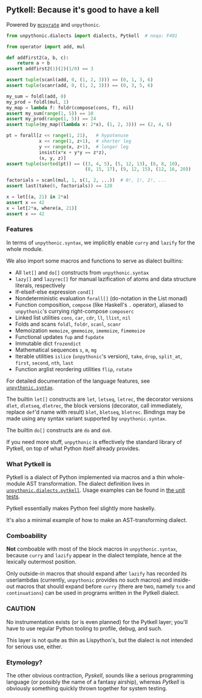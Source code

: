 ## Pytkell: Because it's good to have a kell

Powered by [`mcpyrate`](https://github.com/Technologicat/mcpyrate/) and `unpythonic`.

```python
from unpythonic.dialects import dialects, Pytkell  # noqa: F401

from operator import add, mul

def addfirst2(a, b, c):
    return a + b
assert addfirst2(1)(2)(1/0) == 3

assert tuple(scanl(add, 0, (1, 2, 3))) == (0, 1, 3, 6)
assert tuple(scanr(add, 0, (1, 2, 3))) == (0, 3, 5, 6)

my_sum = foldl(add, 0)
my_prod = foldl(mul, 1)
my_map = lambda f: foldr(compose(cons, f), nil)
assert my_sum(range(1, 5)) == 10
assert my_prod(range(1, 5)) == 24
assert tuple(my_map((lambda x: 2*x), (1, 2, 3))) == (2, 4, 6)

pt = forall[z << range(1, 21),   # hypotenuse
            x << range(1, z+1),  # shorter leg
            y << range(x, z+1),  # longer leg
            insist(x*x + y*y == z*z),
            (x, y, z)]
assert tuple(sorted(pt)) == ((3, 4, 5), (5, 12, 13), (6, 8, 10),
                             (8, 15, 17), (9, 12, 15), (12, 16, 20))

factorials = scanl(mul, 1, s(1, 2, ...))  # 0!, 1!, 2!, ...
assert last(take(6, factorials)) == 120

x = let[(a, 21) in 2*a]
assert x == 42
x = let[2*a, where(a, 21)]
assert x == 42
```

### Features

In terms of ``unpythonic.syntax``, we implicitly enable ``curry`` and ``lazify`` for the whole module.

We also import some macros and functions to serve as dialect builtins:

  - All ``let[]`` and ``do[]`` constructs from ``unpythonic.syntax``
  - ``lazy[]`` and ``lazyrec[]`` for manual lazification of atoms and data structure literals, respectively
  - If-elseif-else expression ``cond[]``
  - Nondeterministic evaluation ``forall[]`` (do-notation in the List monad)
  - Function composition, ``compose`` (like Haskell's ``.`` operator), aliased to `unpythonic`'s currying right-compose ``composerc``
  - Linked list utilities ``cons``, ``car``, ``cdr``, ``ll``, ``llist``, ``nil``
  - Folds and scans ``foldl``, ``foldr``, ``scanl``, ``scanr``
  - Memoization ``memoize``, ``gmemoize``, ``imemoize``, ``fimemoize``
  - Functional updates ``fup`` and ``fupdate``
  - Immutable dict ``frozendict``
  - Mathematical sequences ``s``, ``m``, ``mg``
  - Iterable utilities ``islice`` (`unpythonic`'s version), ``take``, ``drop``, ``split_at``, ``first``, ``second``, ``nth``, ``last``
  - Function arglist reordering utilities ``flip``, ``rotate``

For detailed documentation of the language features, see [``unpythonic.syntax``](https://github.com/Technologicat/unpythonic/tree/master/doc/macros.md).

The builtin ``let[]`` constructs are ``let``, ``letseq``, ``letrec``, the decorator versions ``dlet``, ``dletseq``, ``dletrec``, the block versions (decorator, call immediately, replace `def`'d name with result) ``blet``, ``bletseq``, ``bletrec``. Bindings may be made using any syntax variant supported by ``unpythonic.syntax``.

The builtin ``do[]`` constructs are ``do`` and ``do0``.

If you need more stuff, `unpythonic` is effectively the standard library of Pytkell, on top of what Python itself already provides.


### What Pytkell is

Pytkell is a dialect of Python implemented via macros and a thin whole-module AST transformation. The dialect definition lives in [`unpythonic.dialects.pytkell`](../../unpythonic/dialects/lispython.py). Usage examples can be found in [the unit tests](../../unpythonic/dialects/tests/test_pytkell.py).

Pytkell essentially makes Python feel slightly more haskelly.

It's also a minimal example of how to make an AST-transforming dialect.


### Comboability

**Not** comboable with most of the block macros in ``unpythonic.syntax``, because ``curry`` and ``lazify`` appear in the dialect template, hence at the lexically outermost position.

Only outside-in macros that should expand after ``lazify`` has recorded its userlambdas (currently, `unpythonic` provides no such macros) and inside-out macros that should expand before ``curry`` (there are two, namely ``tco`` and ``continuations``) can be used in programs written in the Pytkell dialect.


### CAUTION

No instrumentation exists (or is even planned) for the Pytkell layer; you'll have to use regular Python tooling to profile, debug, and such.

This layer is not quite as thin as Lispython's, but the dialect is not intended for serious use, either.


### Etymology?

The other obvious contraction, *Pyskell*, sounds like a serious programming language (or possibly the name of a fantasy airship), whereas *Pytkell* is obviously something quickly thrown together for system testing.
